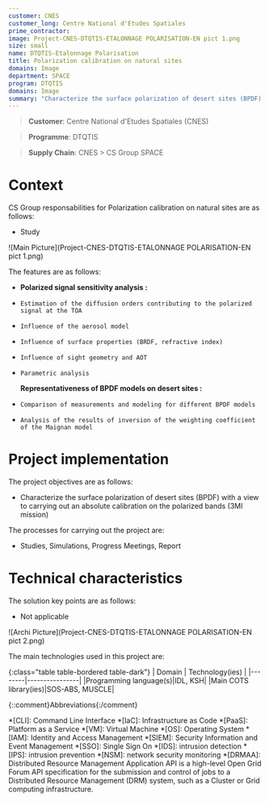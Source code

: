 ```yaml
---
customer: CNES
customer_long: Centre National d'Etudes Spatiales
prime_contractor: 
image: Project-CNES-DTQTIS-ETALONNAGE POLARISATION-EN pict 1.png
size: small
name: DTQTIS-Etalonnage Polarisation
title: Polarization calibration on natural sites
domains: Image
department: SPACE
program: DTQTIS
domains: Image
summary: "Characterize the surface polarization of desert sites (BPDF) with a view to carrying out an absolute calibration on the polarized bands (3MI mission)"
---
```


> __Customer__\: Centre National d'Etudes Spatiales (CNES)

> __Programme__\: DTQTIS

> __Supply Chain__\: CNES >  CS Group SPACE


# Context


CS Group responsabilities for Polarization calibration on natural sites are as follows:
* Study

![Main Picture](Project-CNES-DTQTIS-ETALONNAGE POLARISATION-EN pict 1.png)

The features are as follows:
* **Polarized signal sensitivity analysis :**
*     Estimation of the diffusion orders contributing to the polarized signal at the TOA
*     Influence of the aerosol model
*     Influence of surface properties (BRDF, refractive index)
*     Influence of sight geometry and AOT
*     Parametric analysis
	**Representativeness of BPDF models on desert sites :**
*     Comparison of measurements and modeling for different BPDF models
*     Analysis of the results of inversion of the weighting coefficient of the Maignan model

# Project implementation

The project objectives are as follows:
* Characterize the surface polarization of desert sites (BPDF) with a view to carrying out an absolute calibration on the polarized bands (3MI mission)

The processes for carrying out the project are:
* Studies, Simulations, Progress Meetings, Report

# Technical characteristics

The solution key points are as follows:
* Not applicable

![Archi Picture](Project-CNES-DTQTIS-ETALONNAGE POLARISATION-EN pict 2.png)

The main technologies used in this project are:

{:class="table table-bordered table-dark"}
| Domain | Technology(ies) |
|--------|----------------|
|Programming language(s)|IDL, KSH|
|Main COTS library(ies)|SOS-ABS, MUSCLE|



{::comment}Abbreviations{:/comment}

*[CLI]: Command Line Interface
*[IaC]: Infrastructure as Code
*[PaaS]: Platform as a Service
*[VM]: Virtual Machine
*[OS]: Operating System
*[IAM]: Identity and Access Management
*[SIEM]: Security Information and Event Management
*[SSO]: Single Sign On
*[IDS]: intrusion detection
*[IPS]: intrusion prevention
*[NSM]: network security monitoring
*[DRMAA]: Distributed Resource Management Application API is a high-level Open Grid Forum API specification for the submission and control of jobs to a Distributed Resource Management (DRM) system, such as a Cluster or Grid computing infrastructure.

